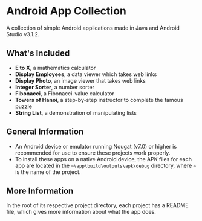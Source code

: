 # Android App Collection
A collection of simple Android applications made in Java and Android Studio v3.1.2.

## What's Included
- **E to X**, a mathematics calculator
- **Display Employees**, a data viewer which takes web links
- **Display Photo**, an image viewer that takes web links
- **Integer Sorter**, a number sorter
- **Fibonacci**, a Fibonacci-value calculator
- **Towers of Hanoi**, a step-by-step instructor to complete the famous puzzle
- **String List**, a demonstration of manipulating lists

## General Information
- An Android device or emulator running Nougat (v7.0) or higher is recommended for use to ensure these projects work properly.
- To install these apps on a native Android device, the APK files for each app are located in the `~\app\build\outputs\apk\debug` directory, where `~` is the name of the project.

## More Information
In the root of its respective project directory, each project has a README file, which gives more information about what the app does.
